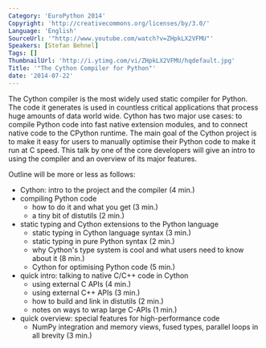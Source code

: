 ```yaml
---
Category: 'EuroPython 2014'
Copyright: 'http://creativecommons.org/licenses/by/3.0/'
Language: 'English'
SourceUrl: '"http://www.youtube.com/watch?v=ZHpkLX2VFMU"'
Speakers: [Stefan Behnel]
Tags: []
ThumbnailUrl: 'http://i.ytimg.com/vi/ZHpkLX2VFMU/hqdefault.jpg'
Title: '"The Cython Compiler for Python"'
date: '2014-07-22'
---
```

The Cython compiler is the most widely used static compiler for Python. The code it generates is used in countless critical applications that process huge amounts of data world wide. Cython has two major use cases: to compile Python code into fast native extension modules, and to connect native code to the CPython runtime. The main goal of the Cython project is to make it easy for users to manually optimise their Python code to make it run at C speed. This talk by one of the core developers will give an intro to using the compiler and an overview of its major features.

Outline will be more or less as follows:

*   Cython: intro to the project and the compiler (4 min.)
*   compiling Python code
    -   how to do it and what you get (3 min.)
    -   a tiny bit of distutils (2 min.)
*   static typing and Cython extensions to the Python language
    -   static typing in Cython language syntax (3 min.)
    -   static typing in pure Python syntax (2 min.)
    -   why Cython's type system is cool and what users need to know about it (8 min.)
    -   Cython for optimising Python code (5 min.)
*   quick intro: talking to native C/C++ code in Cython
    -   using external C APIs (4 min.)
    -   using external C++ APIs (3 min.)
    -   how to build and link in distutils (2 min.)
    -   notes on ways to wrap large C-APIs (1 min.)
*   quick overview: special features for high-performance code
    -   NumPy integration and memory views, fused types, parallel loops in all brevity (3 min.)
